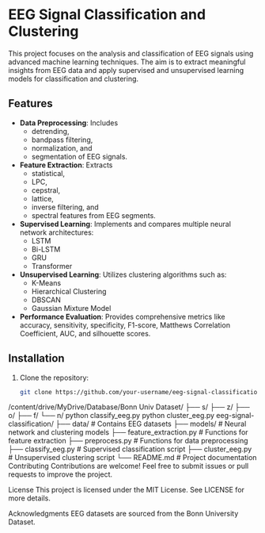 # EEG Signal Classification and Clustering

This project focuses on the analysis and classification of EEG signals using advanced machine learning techniques. The aim is to extract meaningful insights from EEG data and apply supervised and unsupervised learning models for classification and clustering.

## Features
- **Data Preprocessing**: Includes
  - detrending,
  - bandpass filtering,
  - normalization, and
  - segmentation of EEG signals.
- **Feature Extraction**: Extracts
  - statistical,
  - LPC,
  - cepstral,
  - lattice,
  - inverse filtering, and
  - spectral features from EEG segments.
- **Supervised Learning**: Implements and compares multiple neural network architectures:
  - LSTM
  - Bi-LSTM
  - GRU
  - Transformer
- **Unsupervised Learning**: Utilizes clustering algorithms such as:
  - K-Means
  - Hierarchical Clustering
  - DBSCAN
  - Gaussian Mixture Model
- **Performance Evaluation**: Provides comprehensive metrics like accuracy, sensitivity, specificity, F1-score, Matthews Correlation Coefficient, AUC, and silhouette scores.

## Installation
1. Clone the repository:
   ```bash
   git clone https://github.com/your-username/eeg-signal-classification.git
/content/drive/MyDrive/Database/Bonn Univ Dataset/
├── s/
├── z/
├── o/
├── f/
└── n/
python classify_eeg.py
python cluster_eeg.py
eeg-signal-classification/
├── data/                      # Contains EEG datasets
├── models/                    # Neural network and clustering models
├── feature_extraction.py      # Functions for feature extraction
├── preprocess.py              # Functions for data preprocessing
├── classify_eeg.py            # Supervised classification script
├── cluster_eeg.py             # Unsupervised clustering script
└── README.md                  # Project documentation
Contributing
Contributions are welcome! Feel free to submit issues or pull requests to improve the project.

License
This project is licensed under the MIT License. See LICENSE for more details.

Acknowledgments
EEG datasets are sourced from the Bonn University Dataset.
